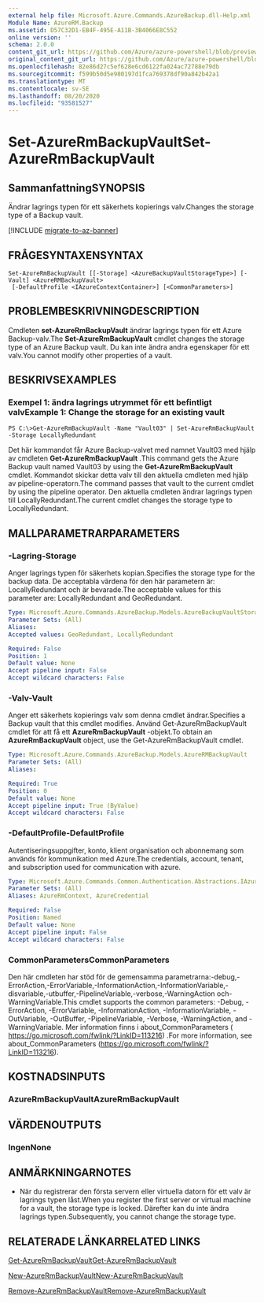 ```yaml
---
external help file: Microsoft.Azure.Commands.AzureBackup.dll-Help.xml
Module Name: AzureRM.Backup
ms.assetid: D57C32D1-EB4F-495E-A11B-3B4066E8C552
online version: ''
schema: 2.0.0
content_git_url: https://github.com/Azure/azure-powershell/blob/preview/src/ResourceManager/AzureBackup/Commands.AzureBackup/help/Set-AzureRmBackupVault.md
original_content_git_url: https://github.com/Azure/azure-powershell/blob/preview/src/ResourceManager/AzureBackup/Commands.AzureBackup/help/Set-AzureRmBackupVault.md
ms.openlocfilehash: 82e86d27c5ef628e6cd6122fa024ac72788e79db
ms.sourcegitcommit: f599b50d5e980197d1fca769378df90a842b42a1
ms.translationtype: MT
ms.contentlocale: sv-SE
ms.lasthandoff: 08/20/2020
ms.locfileid: "93581527"
---
```

# <span data-ttu-id="a086a-101">Set-AzureRmBackupVault</span><span class="sxs-lookup"><span data-stu-id="a086a-101">Set-AzureRmBackupVault</span></span>

## <span data-ttu-id="a086a-102">Sammanfattning</span><span class="sxs-lookup"><span data-stu-id="a086a-102">SYNOPSIS</span></span>
<span data-ttu-id="a086a-103">Ändrar lagrings typen för ett säkerhets kopierings valv.</span><span class="sxs-lookup"><span data-stu-id="a086a-103">Changes the storage type of a Backup vault.</span></span>

[!INCLUDE [migrate-to-az-banner](../../includes/migrate-to-az-banner.md)]

## <span data-ttu-id="a086a-104">FRÅGESYNTAXEN</span><span class="sxs-lookup"><span data-stu-id="a086a-104">SYNTAX</span></span>

```
Set-AzureRmBackupVault [[-Storage] <AzureBackupVaultStorageType>] [-Vault] <AzureRMBackupVault>
 [-DefaultProfile <IAzureContextContainer>] [<CommonParameters>]
```

## <span data-ttu-id="a086a-105">PROBLEMBESKRIVNING</span><span class="sxs-lookup"><span data-stu-id="a086a-105">DESCRIPTION</span></span>
<span data-ttu-id="a086a-106">Cmdleten **set-AzureRmBackupVault** ändrar lagrings typen för ett Azure Backup-valv.</span><span class="sxs-lookup"><span data-stu-id="a086a-106">The **Set-AzureRmBackupVault** cmdlet changes the storage type of an Azure Backup vault.</span></span>
<span data-ttu-id="a086a-107">Du kan inte ändra andra egenskaper för ett valv.</span><span class="sxs-lookup"><span data-stu-id="a086a-107">You cannot modify other properties of a vault.</span></span>

## <span data-ttu-id="a086a-108">BESKRIVS</span><span class="sxs-lookup"><span data-stu-id="a086a-108">EXAMPLES</span></span>

### <span data-ttu-id="a086a-109">Exempel 1: ändra lagrings utrymmet för ett befintligt valv</span><span class="sxs-lookup"><span data-stu-id="a086a-109">Example 1: Change the storage for an existing vault</span></span>
```
PS C:\>Get-AzureRmBackupVault -Name "Vault03" | Set-AzureRmBackupVault -Storage LocallyRedundant
```

<span data-ttu-id="a086a-110">Det här kommandot får Azure Backup-valvet med namnet Vault03 med hjälp av cmdleten **Get-AzureRmBackupVault** .</span><span class="sxs-lookup"><span data-stu-id="a086a-110">This command gets the Azure Backup vault named Vault03 by using the **Get-AzureRmBackupVault** cmdlet.</span></span>
<span data-ttu-id="a086a-111">Kommandot skickar detta valv till den aktuella cmdleten med hjälp av pipeline-operatorn.</span><span class="sxs-lookup"><span data-stu-id="a086a-111">The command passes that vault to the current cmdlet by using the pipeline operator.</span></span>
<span data-ttu-id="a086a-112">Den aktuella cmdleten ändrar lagrings typen till LocallyRedundant.</span><span class="sxs-lookup"><span data-stu-id="a086a-112">The current cmdlet changes the storage type to LocallyRedundant.</span></span>

## <span data-ttu-id="a086a-113">MALLPARAMETRAR</span><span class="sxs-lookup"><span data-stu-id="a086a-113">PARAMETERS</span></span>

### <span data-ttu-id="a086a-114">-Lagring</span><span class="sxs-lookup"><span data-stu-id="a086a-114">-Storage</span></span>
<span data-ttu-id="a086a-115">Anger lagrings typen för säkerhets kopian.</span><span class="sxs-lookup"><span data-stu-id="a086a-115">Specifies the storage type for the backup data.</span></span>
<span data-ttu-id="a086a-116">De acceptabla värdena för den här parametern är: LocallyRedundant och är bevarade.</span><span class="sxs-lookup"><span data-stu-id="a086a-116">The acceptable values for this parameter are: LocallyRedundant and GeoRedundant.</span></span>

```yaml
Type: Microsoft.Azure.Commands.AzureBackup.Models.AzureBackupVaultStorageType
Parameter Sets: (All)
Aliases: 
Accepted values: GeoRedundant, LocallyRedundant

Required: False
Position: 1
Default value: None
Accept pipeline input: False
Accept wildcard characters: False
```

### <span data-ttu-id="a086a-117">-Valv</span><span class="sxs-lookup"><span data-stu-id="a086a-117">-Vault</span></span>
<span data-ttu-id="a086a-118">Anger ett säkerhets kopierings valv som denna cmdlet ändrar.</span><span class="sxs-lookup"><span data-stu-id="a086a-118">Specifies a Backup vault that this cmdlet modifies.</span></span>
<span data-ttu-id="a086a-119">Använd Get-AzureRmBackupVault cmdlet för att få ett **AzureRmBackupVault** -objekt.</span><span class="sxs-lookup"><span data-stu-id="a086a-119">To obtain an **AzureRmBackupVault** object, use the Get-AzureRmBackupVault cmdlet.</span></span>

```yaml
Type: Microsoft.Azure.Commands.AzureBackup.Models.AzureRMBackupVault
Parameter Sets: (All)
Aliases: 

Required: True
Position: 0
Default value: None
Accept pipeline input: True (ByValue)
Accept wildcard characters: False
```

### <span data-ttu-id="a086a-120">-DefaultProfile</span><span class="sxs-lookup"><span data-stu-id="a086a-120">-DefaultProfile</span></span>
<span data-ttu-id="a086a-121">Autentiseringsuppgifter, konto, klient organisation och abonnemang som används för kommunikation med Azure.</span><span class="sxs-lookup"><span data-stu-id="a086a-121">The credentials, account, tenant, and subscription used for communication with azure.</span></span>

```yaml
Type: Microsoft.Azure.Commands.Common.Authentication.Abstractions.IAzureContextContainer
Parameter Sets: (All)
Aliases: AzureRmContext, AzureCredential

Required: False
Position: Named
Default value: None
Accept pipeline input: False
Accept wildcard characters: False
```

### <span data-ttu-id="a086a-122">CommonParameters</span><span class="sxs-lookup"><span data-stu-id="a086a-122">CommonParameters</span></span>
<span data-ttu-id="a086a-123">Den här cmdleten har stöd för de gemensamma parametrarna:-debug,-ErrorAction,-ErrorVariable,-InformationAction,-InformationVariable,-disvariable,-utbuffer,-PipelineVariable,-verbose,-WarningAction och-WarningVariable.</span><span class="sxs-lookup"><span data-stu-id="a086a-123">This cmdlet supports the common parameters: -Debug, -ErrorAction, -ErrorVariable, -InformationAction, -InformationVariable, -OutVariable, -OutBuffer, -PipelineVariable, -Verbose, -WarningAction, and -WarningVariable.</span></span> <span data-ttu-id="a086a-124">Mer information finns i about_CommonParameters ( https://go.microsoft.com/fwlink/?LinkID=113216) .</span><span class="sxs-lookup"><span data-stu-id="a086a-124">For more information, see about_CommonParameters (https://go.microsoft.com/fwlink/?LinkID=113216).</span></span>

## <span data-ttu-id="a086a-125">KOSTNADS</span><span class="sxs-lookup"><span data-stu-id="a086a-125">INPUTS</span></span>

### <span data-ttu-id="a086a-126">AzureRmBackupVault</span><span class="sxs-lookup"><span data-stu-id="a086a-126">AzureRmBackupVault</span></span>

## <span data-ttu-id="a086a-127">VÄRDEN</span><span class="sxs-lookup"><span data-stu-id="a086a-127">OUTPUTS</span></span>

### <span data-ttu-id="a086a-128">Ingen</span><span class="sxs-lookup"><span data-stu-id="a086a-128">None</span></span>

## <span data-ttu-id="a086a-129">ANMÄRKNINGAR</span><span class="sxs-lookup"><span data-stu-id="a086a-129">NOTES</span></span>
* <span data-ttu-id="a086a-130">När du registrerar den första servern eller virtuella datorn för ett valv är lagrings typen låst.</span><span class="sxs-lookup"><span data-stu-id="a086a-130">When you register the first server or virtual machine for a vault, the storage type is locked.</span></span> <span data-ttu-id="a086a-131">Därefter kan du inte ändra lagrings typen.</span><span class="sxs-lookup"><span data-stu-id="a086a-131">Subsequently, you cannot change the storage type.</span></span>

## <span data-ttu-id="a086a-132">RELATERADE LÄNKAR</span><span class="sxs-lookup"><span data-stu-id="a086a-132">RELATED LINKS</span></span>

[<span data-ttu-id="a086a-133">Get-AzureRmBackupVault</span><span class="sxs-lookup"><span data-stu-id="a086a-133">Get-AzureRmBackupVault</span></span>](./Get-AzureRmBackupVault.md)

[<span data-ttu-id="a086a-134">New-AzureRmBackupVault</span><span class="sxs-lookup"><span data-stu-id="a086a-134">New-AzureRmBackupVault</span></span>](./New-AzureRmBackupVault.md)

[<span data-ttu-id="a086a-135">Remove-AzureRmBackupVault</span><span class="sxs-lookup"><span data-stu-id="a086a-135">Remove-AzureRmBackupVault</span></span>](./Remove-AzureRmBackupVault.md)


